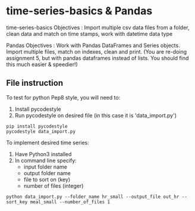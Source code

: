 # time-series-basics & Pandas
time-series-basics Objectives : Import multiple csv data files from a folder, clean data and match on time stamps,
work with datetime data type

Pandas Objectives : Work with Pandas DataFrames and Series objects. Import multiple files, match on
indexes, clean and print. (You are re-doing assignment 5, but with pandas dataframes instead
of lists. You should find this much easier & speedier!)

## File instruction
To test for python Pep8 style, you will need to:
1. Install pycodestyle
2. Run pycodestyle on desired file (in this case it is 'data_import.py')
```
pip install pycodestyle
pycodestyle data_import.py
```

To implement desired time series:
1. Have Python3 installed
2. In command line specify:
    - input folder name
    - output folder name
    - file to sort on (key)
    - number of files (integer)

```
python data_import.py --folder_name hr_small --output_file out_hr --sort_key meal_small --number_of_files 1
```
